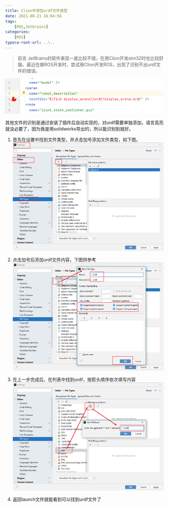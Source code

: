 ```yaml
---
title: Clion中添加urdf文件类型
date: 2021-08-21 16:04:56
tags: 
    [ROS,Jetbrains] 
categories: 
    [ROS]
typora-root-url: ..\..
---
```


> 前言
> JetBrains的软件表现一直比较不错，在用Clion开发stm32时也比较舒服。最近在做ROS开发时，尝试用Clion开发ROS，出现了识别不出urdf文件的错误。

![01](/images/Clion中添加urdf文件类型/01.png)

其他文件的识别是通过安装了插件后自动实现的，对urdf需要单独添加，语言高亮就没必要了，因为我是用solidworks导出的，所以能识别到就好。

1. 首先在设置中找到文件类型，并点击加号添加文件类型，如下图。
![02](/images/Clion中添加urdf文件类型/02.png)

2. 点击加号后添加urdf文件内容，下图供参考
![03](/images/Clion中添加urdf文件类型/03.png)

3. 在上一步完成后，在列表中找到urdf，按箭头顺序依次填写内容
![04](/images/Clion中添加urdf文件类型/04.png)

4. 返回launch文件就能看到可以找到urdf文件了